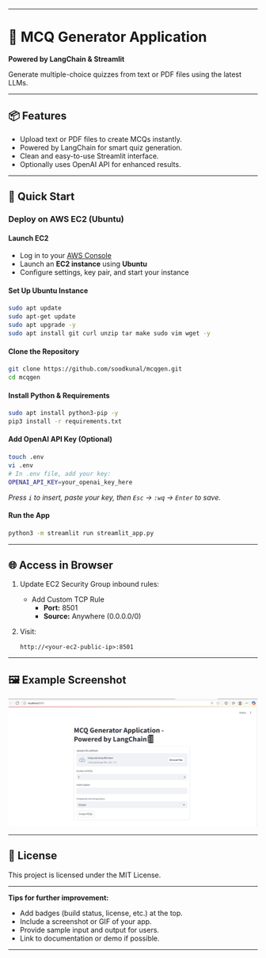 
---

# 🧠 MCQ Generator Application  
**Powered by LangChain & Streamlit**

Generate multiple-choice quizzes from text or PDF files using the latest LLMs.

---

## 📦 Features

- Upload text or PDF files to create MCQs instantly.
- Powered by LangChain for smart quiz generation.
- Clean and easy-to-use Streamlit interface.
- Optionally uses OpenAI API for enhanced results.

---

## 🚀 Quick Start

### **Deploy on AWS EC2 (Ubuntu)**

#### Launch EC2

- Log in to your [AWS Console](https://aws.amazon.com/console/)
- Launch an **EC2 instance** using **Ubuntu**
- Configure settings, key pair, and start your instance

#### Set Up Ubuntu Instance

```bash
sudo apt update
sudo apt-get update
sudo apt upgrade -y
sudo apt install git curl unzip tar make sudo vim wget -y
```

#### Clone the Repository

```bash
git clone https://github.com/soodkunal/mcqgen.git
cd mcqgen
```

#### Install Python & Requirements

```bash
sudo apt install python3-pip -y
pip3 install -r requirements.txt
```

#### Add OpenAI API Key (Optional)

```bash
touch .env
vi .env
# In .env file, add your key:
OPENAI_API_KEY=your_openai_key_here
```
*Press `i` to insert, paste your key, then `Esc` → `:wq` → `Enter` to save.*

#### Run the App

```bash
python3 -m streamlit run streamlit_app.py
```

---

## 🌐 Access in Browser

1. Update EC2 Security Group inbound rules:
   - Add Custom TCP Rule  
     - **Port:** 8501  
     - **Source:** Anywhere (0.0.0.0/0)

2. Visit:  
   ```
   http://<your-ec2-public-ip>:8501
   ```

---

## 🖼️ Example Screenshot  
![App Screenshot](assets/mcqgen.png)

---

## 📄 License

This project is licensed under the MIT License.

---

**Tips for further improvement:**  
- Add badges (build status, license, etc.) at the top.  
- Include a screenshot or GIF of your app.  
- Provide sample input and output for users.  
- Link to documentation or demo if possible.

---
